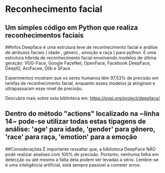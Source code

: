 # Reconhecimento facial
 Um simples código em Python que realiza reconhecimentos faciais
--

##Infos
Deepface é uma estrutura leve de reconhecimento facial e análise de atributos faciais ( idade , gênero , emoção e raça ) para python. É uma estrutura híbrida de reconhecimento facial envolvendo modelos de última geração: VGG-Face, Google FaceNet, OpenFace, Facebook DeepFace, DeepID, ArcFacee, Dlib e SFace

Experimentos mostram que os seres humanos têm 97,53% de precisão em tarefas de reconhecimento facial, enquanto esses modelos já atingiram e ultrapassaram esse nível de precisão.

Descubra mais sobre esta biblioteca em: https://pypi.org/project/deepface/

Dentro do método "actions" localizado na ~linha 14~ pode-se utilizar todas estas tipagens de análise: 'age' para idade, 'gender' para gênero, 'race' para raça, 'emotion' para a emoção
--

##Considerações
É importante ressaltar que, a biblioteca DeepFace NÃO pode realizar analises com 100% de precisão. Portanto, nenhuma falha em detecção ou até mesmo a falta dela podem ser levadas a sério.
Lembre-se é uma inteligência artificial, está sempre passível a cometer erros.